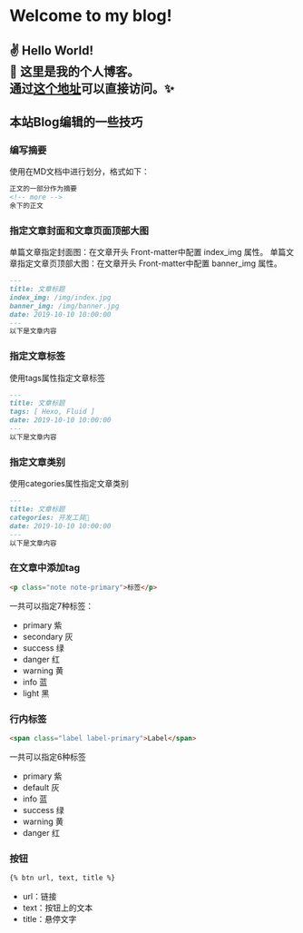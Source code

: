 # Welcome to my blog!
✌️ Hello World!\
🧸 这里是我的个人博客。\
通过[这个地址](http://lewisliugl.xyz/)可以直接访问。✨
---
## 本站Blog编辑的一些技巧
### 编写摘要
使用<!--more-->在MD文档中进行划分，格式如下：
```markdown
正文的一部分作为摘要
<!-- more -->
余下的正文
```
### 指定文章封面和文章页面顶部大图
单篇文章指定封面图：在文章开头 Front-matter中配置 index_img 属性。
单篇文章指定文章页顶部大图：在文章开头 Front-matter中配置 banner_img 属性。
```markdown
---
title: 文章标题
index_img: /img/index.jpg
banner_img: /img/banner.jpg
date: 2019-10-10 10:00:00
---
以下是文章内容
```
### 指定文章标签
使用tags属性指定文章标签
```markdown
---
title: 文章标题
tags: [ Hexo, Fluid ]
date: 2019-10-10 10:00:00
---
以下是文章内容
```
### 指定文章类别
使用categories属性指定文章类别
```markdown
---
title: 文章标题
categories: 开发工具🔧
date: 2019-10-10 10:00:00
---
以下是文章内容
```
### 在文章中添加tag
```html
<p class="note note-primary">标签</p>
```
一共可以指定7种标签：
- primary 紫
- secondary 灰
- success 绿
- danger 红
- warning 黄
- info 蓝
- light 黑
### 行内标签
```html
<span class="label label-primary">Label</span>
```
一共可以指定6种标签
- primary 紫
- default 灰
- info 蓝
- success 绿
- warning 黄
- danger 红
### 按钮
```markdown
{% btn url, text, title %}
```
- url：链接
- text：按钮上的文本
- title：悬停文字